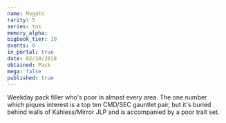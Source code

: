 ```yaml
---
name: Mugato
rarity: 5
series: tos
memory_alpha:
bigbook_tier: 10
events: 0
in_portal: true
date: 02/10/2018
obtained: Pack
mega: false
published: true
---
```


Weekday pack filler who's poor in almost every area. The one number which piques interest is a top ten CMD/SEC gauntlet pair, but it's buried behind walls of Kahless/Mirror JLP and is accompanied by a poor trait set.
